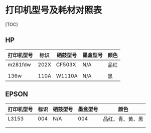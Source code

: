 # 打印机型号及耗材对照表

[TOC]

## HP

| 打印机型号 | 标识 | 硒鼓型号 | 墨盒型号 | 颜色 |
| ---------- | ---- | -------- | -------- | ---- |
| m281fdw    | 202X | CF503X   | N/A      | 品红 |
|            |      |          |          |      |
| 136w       | 110A | W1110A   | N/A      | 黑   |

## EPSON
| 打印机型号 | 标识 | 硒鼓型号 | 墨盒型号 | 颜色             |
| ---------- | ---- | -------- | -------- | ---------------- |
| L3153      | 004  | N/A      | 004      | 品红、青、黄、黑 |
|            |      |          |          |                  |
|            |      |          |          |                  |